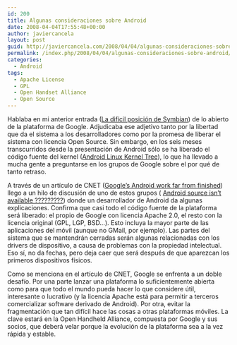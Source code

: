 ```yaml
---
id: 200
title: Algunas consideraciones sobre Android
date: 2008-04-04T17:55:48+00:00
author: javiercancela
layout: post
guid: http://javiercancela.com/2008/04/04/algunas-consideraciones-sobre-android/
permalink: /index.php/2008/04/04/algunas-consideraciones-sobre-android/
categories:
  - Android
tags:
  - Apache License
  - GPL
  - Open Handset Alliance
  - Open Source
---
```

Hablaba en mi anterior entrada ([La difícil posición de Symbian](http://javiercancela.com/2008/04/02/la-dificil-posicion-de-symbian/ "La dificil posición de Symbian")) de lo abierto de la plataforma de Google. Adjudicaba ese adjetivo tanto por la libertad que da el sistema a los desarrolladores como por la promesa de liberar el sistema con licencia Open Source. Sin embargo, en los seis meses transcurridos desde la presentación de Android sólo se ha liberado el código fuente del kernel ([Android Linux Kernel Tree](http://git.android.com/ "Android Linux Kernel Tree")), lo que ha llevado a mucha gente a preguntarse en los grupos de Google sobre el por qué de tanto retraso.

A través de un artículo de CNET ([Google&#8217;s Android work far from finished](http://www.news.com/8301-13579_3-9911137-37.html?part=rss&subj=news&tag=2547-1_3-0-5 "Google's Android work far from finished")) llego a un hilo de discusión de uno de estos grupos ( [Android source isn’t available ?????????](http://groups.google.com/group/android-internals/browse_thread/thread/d3b759c432e16937# "Android source isn’t available ?????????")) donde un desarrollador de Android da algunas explicaciones. Confirma que casi todo el código fuente de la plataforma será liberado: el propio de Google con licencia Apache 2.0, el resto con la licencia original (GPL, LGP, BSD&#8230;). Esto incluya la mayor parte de las aplicaciones del móvil (aunque no GMail, por ejemplo). Las partes del sistema que se mantendrán cerradas serán algunas relacionadas con los drivers de dispositivo, a causa de problemas con la propiedad intelectual. Eso sí, no da fechas, pero deja caer que será después de que aparezcan los primeros dispositivos físicos.

Como se menciona en el artículo de CNET, Google se enfrenta a un doble desafío. Por una parte lanzar una plataforma lo suficientemente abierta como para que todo el mundo pueda hacer lo que considere útil, interesante o lucrativo (y la licencia Apache está para permitir a terceros comercializar software derivado de Android). Por otra, evitar la fragmentación que tan difícil hace las cosas a otras plataformas móviles. La clave estará en la Open Handheld Alliance, compuesta por Google y sus socios, que deberá velar porque la evolución de la plataforma sea a la vez rápida y estable.
